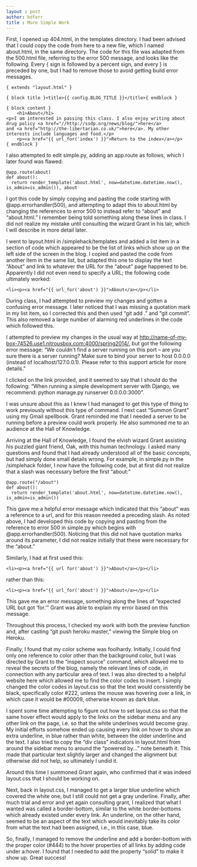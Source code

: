 ```yaml
---
layout : post
author: bdferr
title : More Simple Work
---
```


First, I opened up 404.html, in the templates directory. I had been advised that I could copy the code from here to a new file, which I named about.html, in the same directory. The code for this file was adapted from the 500.html file, referring to the error 500 message, and looks like the following. Every { sign is followed by a percent sign, and every } is preceded by one, but I had to remove those to avoid getting build error messages.

```
{ extends "layout.html" }

{ block title }<title>{{ config.BLOG_TITLE }}</title>{ endblock }

{ block content }
	<h1>About</h1>
<p>I am interested in passing this class. I also enjoy writing about drug policy <a href="//http://ssdp.org/news/blog/">here</a> 
and <a href="http://the-libertarian.co.uk/">here</a>. My other interests include languages and food.</p>
	<p><a href="{{ url_for('index') }}">Return to the index</a></p>
{ endblock }
```

I also attempted to edit simple.py, adding an app.route as follows, which I later found was flawed:

```
@app.route(about)
def about():
  return render_template('about.html', now=datetime.datetime.now(), is_admin=is_admin()), about
```

I got this code by simply copying and pasting the code starting with @app.errorhandler(500), and attempting to adapt this to about.html by changing the references to error 500 to instead refer to “about” and “about.html.” I remember being told something along these lines in class. I did not realize my mistake until consulting the wizard Grant in his lair, which I will describe in more detail later.

I went to layout.html in /simplehack/templates and added a list item in a section of code which appeared to be the list of links which show up on the left side of the screen in the blog. I copied and pasted the code from another item in the same list, but adapted this one to display the text “About” and link to whatever the URL for the “about” page happened to be. Apparently I did not even need to specify a URL; the following code ultimately worked:

```
<li><p><a href="{{ url_for('about') }}">About</a></p></li>
```

During class, I had attempted to preview my changes and gotten a confusing error message. I later noticed that I was missing a quotation mark in my list item, so I corrected this and then used “git add .” and “git commit”. This also removed a large number of alarming red underlines in the code which followed this.

I attempted to preview my changes in the usual way at http://name-of-my-box-74526.use1.nitrousbox.com:4000/spring2014/, but got the following error message: “We couldn't find a server running on this port – are you sure there is a server running?
Make sure to bind your server to host 0.0.0.0 (instead of localhost/127.0.0.1). Please refer to this support article for more details.”

I clicked on the link provided, and it seemed to say that I should do the following: “When running a simple development server with Django, we recommend: python manage.py runserver 0.0.0.0:3000”.

I was unsure about this as I knew I had managed to get this type of thing to work previously without this type of command. I next cast “Summon Grant” using my Gmail spellbook. Grant reminded me that I needed a server to be running before a preview could work properly. He also summoned me to an audience at the Hall of Knowledge.

Arriving at the Hall of Knowledge, I found the elvish wizard Grant assisting his puzzled giant friend, Oak, with this human technology. I asked many questions and found that I had already understood all of the basic concepts, but had simply done small details wrong. For example, in simple.py in the /simplehack folder, I now have the following code, but at first did not realize that a slash was necessary before the first “about:”

```
@app.route("/about")
def about():
  return render_template('about.html', now=datetime.datetime.now(), is_admin=is_admin())
```

This gave me a helpful error message which indicated that this “about” was a reference to a url, and for this reason needed a preceding slash. As noted above, I had developed this code by copying and pasting from the reference to error 500 in simple.py which begins with @app.errorhandler(500). Noticing that this did not have quotation marks around its parameter, I did not realize initially that these were necessary for the “about.”

Similarly, I had at first used this:

```
<li><p><a href="{{ url for('about') }}">About</a></p></li>
```

rather than this:

```
<li><p><a href="{{ url_for('about') }}">About</a></p></li>
```

This gave me an error message, something along the lines of “expected URL but got ‘for.’” Grant was able to explain my error based on this message. 

Throughout this process, I checked my work with both the preview function and, after casting “git push heroku master,” viewing the Simple blog on Heroku.

Finally, I found that my color scheme was foolhardy. Initially, I could find only one reference to color other than the background color, but I was directed by Grant to the “inspect source” command, which allowed me to reveal the secrets of the blog, namely the relevant lines of code, in connection with any particular area of text. I was also directed to a helpful website here which allowed me to find the color codes to insert. I simply changed the color codes in layout.css so that the text would consistently be black, specifically color #222, unless the mouse was hovering over a link, in which case it would be #00009, otherwise known as dark blue.

I spent some time attempting to figure out how to set layout.css so that the same hover effect would apply to the links on the sidebar menu and any other link on the page, i.e. so that the white underlines would become gray. My initial efforts somehow ended up causing every link on hover to show an extra underline, in blue rather than white, between the older underline and the text. I also tried to copy the “div class” indicators in layout.html from around the sidebar menu to around the “powered by...” note beneath it. This made that particular text slightly larger and changed the alignment but otherwise did not help, so ultimately I undid it.

Around this time I summoned Grant again, who confirmed that it was indeed layout.css that I should be working on.

Next, back in layout.css, I managed to get a larger blue underline which covered the white one, but I still could not get a gray underline. Finally, after much trial and error and yet again consulting grant, I realized that what I wanted was called a border-bottom, similar to the white border-bottoms which already existed under every link. An underline, on the other hand, seemed to be an aspect of the text which would inevitably take its color from what the text had been assigned, i.e., in this case, blue.

So, finally, I managed to remove the underline and add a border-bottom with the proper color (#444) to the hover properties of all links by adding code under a:hover. I found that I needed to add the property “solid” to make it show up. Great success!
